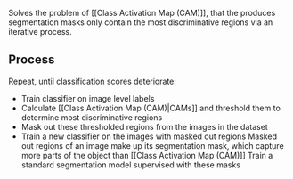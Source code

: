 Solves the problem of [[Class Activation Map (CAM)]], that the produces segmentation masks only contain the most discriminative regions via an iterative process.

## Process
Repeat, until classification scores deteriorate: 
- Train classifier on image level labels 
- Calculate [[Class Activation Map (CAM)|CAMs]] and threshold them to determine most discriminative regions 
- Mask out these thresholded regions from the images in the dataset 
- Train a new classifier on the images with masked out regions 
Masked out regions of an image make up its segmentation mask, which capture more parts of the object than [[Class Activation Map (CAM)]]
Train a standard segmentation model supervised with these masks